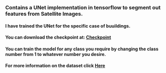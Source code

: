 ### Contains a UNet implementation in tensorflow to segment out features from Satellite Images.
#### I have trained the UNet for the specific case of buuildings.
#### You can download the checkpoint at: [Checkpoint](https://drive.google.com/drive/folders/1T02s5ABQDATvnqdJUBOpO5PU8qsY5dxX?usp=sharing)
#### You can train the model for any class you require by changing the class number from 1 to whatever number you desire.
#### For more information on the dataset click [Here](https://www.kaggle.com/c/dstl-satellite-imagery-feature-detection)
